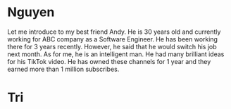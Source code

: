 # Nguyen
Let me introduce to my best friend Andy. He is 30 years old and currently working for ABC company as a Software Engineer. He has been working there for 3 years recently. However, he said that he would switch his job next month.
As for me, he is an intelligent man. He had many brilliant ideas for his TikTok video. He has owned these channels for 1 year and they earned more than 1 million subscribes.

# Tri